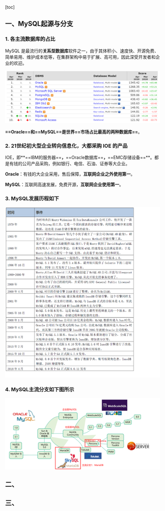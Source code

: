 [toc]



## 一、MySQL起源与分支

### 1. 各主流数据库的占比 

MySQL 是最流行的**关系型数据库**软件之一，由于其体积小、速度快、开源免费、简单易用、维护成本低等，在集群架构中易于扩展、高可用，因此深受开发者和企业的欢迎。

![image-20210913161026766](images/image-20210913161026766.png)

**==Oracle==**和**==MySQL==**是世界**==市场占比最高的两种数据库==**。





### 2. 21世纪初大型企业转向信息化，大都采购 IOE 的产品

IOE，即**==IBM的服务器==**，**==Oracle数据库==**，**==EMC存储设备==**。都是有钱的公司产品采购，例如银行、电信、石油、证券等大企业。

**Oracle**：有钱的大企业采用，售后保障，**互联网企业之外使用第一**。

**MySQL**：互联网高速发展，免费开源，**互联网企业使用第一**。





### 3. MySQL发展历程如下

![MySQL发展历程](images/MySQL发展历程.png)

### 4. MySQL主流分支如下图所示

![image-20210913163331051](images/image-20210913163331051.png)





## 二、





## 三、





